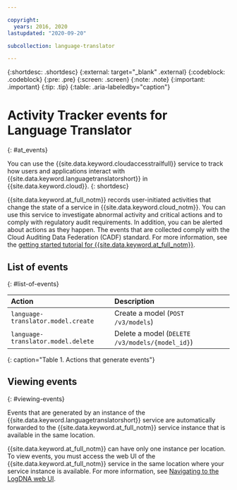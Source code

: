 ```yaml
---

copyright:
  years: 2016, 2020
lastupdated: "2020-09-20"

subcollection: language-translator

---
```


{:shortdesc: .shortdesc}
{:external: target="_blank" .external}
{:codeblock: .codeblock}
{:pre: .pre}
{:screen: .screen}
{:note: .note}
{:important: .important}
{:tip: .tip}
{:table: .aria-labeledby="caption"}

# Activity Tracker events for Language Translator
{: #at_events}

You can use the {{site.data.keyword.cloudaccesstrailfull}} service to track how users and applications interact with {{site.data.keyword.languagetranslatorshort}} in {{site.data.keyword.cloud}}.
{: shortdesc}

{{site.data.keyword.at_full_notm}} records user-initiated activities that change the state of a service in {{site.data.keyword.cloud_notm}}. You can use this service to investigate abnormal activity and critical actions and to comply with regulatory audit requirements. In addition, you can be alerted about actions as they happen. The events that are collected comply with the Cloud Auditing Data Federation (CADF) standard. For more information, see the [getting started tutorial for {{site.data.keyword.at_full_notm}}](/docs/Activity-Tracker-with-LogDNA?topic=Activity-Tracker-with-LogDNA-getting-started#getting-started).

## List of events
{: #list-of-events}

| Action | Description |
|:-----------------|:-----------------|
| `language-translator.model.create` | Create a model (`POST /v3/models`) |
| `language-translator.model.delete` | Delete a model (`DELETE /v3/models/{model_id}`) |
{: caption="Table 1. Actions that generate events"}

## Viewing events
{: #viewing-events}

Events that are generated by an instance of the {{site.data.keyword.languagetranslatorshort}} service are automatically forwarded to the {{site.data.keyword.at_full_notm}} service instance that is available in the same location.

{{site.data.keyword.at_full_notm}} can have only one instance per location. To view events, you must access the web UI of the {{site.data.keyword.at_full_notm}} service in the same location where your service instance is available. For more information, see [Navigating to the LogDNA web UI](/docs/Activity-Tracker-with-LogDNA?topic=Activity-Tracker-with-LogDNA-launch).
